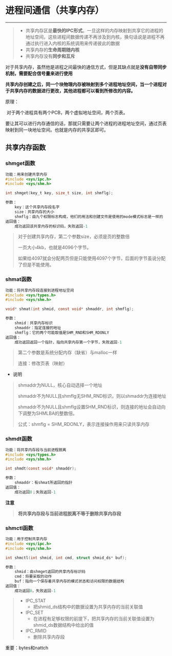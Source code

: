 # 进程间通信（共享内存）

---

> - 共享内存区是**最快的IPC形式**。一旦这样的内存映射到共享它的进程的地址空间，这些进程间数据传递不再涉及到内核，换句话说是进程不再通过执行进入内核的系统调用来传递彼此的数据
> - 共享内存的**生命周期随内核**
> - 共享内存没有**同步和互斥**



对于共享内存，虽然他是进程之间最快的通信方式，但是其缺点就是**没有自带同步机制，需要配合信号量来进行使用**

**共享内存创建之后，同一个块物理内存被映射到多个进程地址空间，当一个进程对于共享内存的数据进行更改，其他进程都可以看到所修改的内容。**

原理：

​	对于两个进程具有两个PCB，两个虚拟地址空间，两个页表。

​	要让其可以进行内存通信的话，那就只需要让两个进程的进程地址空间，通过页表映射到同一块地址空间。也就是内存的共享区即可。



## 共享内存函数

### shmget函数

``` c
功能：用来创建共享内存
#include <sys/ipc.h>
#include <sys/shm.h>

int shmget(key_t key, size_t size, int shmflg);

参数：
	key：这个共享内存段名字
	size：共享内存的大小
	shmflg：由九个权限标志构成，他们的用法和创建文件是使用的mode模式标志是一样的
返回值：
	成功返回该共享内存的标识码，失败返回-1
```

> 对于创建共享内存，第二个参数size，必须是页的整数倍
>
> 一页大小4kb，也就是4096个字节。
>
> 如果给4097就会分配两页但是只能使用4097个字节，后面的字节虽说分配了但是不能使用。

### shmat函数

``` c
功能：将共享内存段连接到进程地址空间
#include <sys/types.h>
#include <sys/shm.h>

void* shmat(int shmid, const void* shmaddr, int shmflg);

参数：
	shmid：共享内存标识
	shmaddr：指定连接的地址
	shmflg：它的两个可能取值是SHM_RND和SHM_RDONLY
返回值：
	成功返回返回一个指针，指向共享内存第一个字节，失败返回-1
```

> 第二个参数是系统分配内存（缺省）与malloc一样
>
> 连接：修改页表（映射）

- 说明

> shmaddr为NULL，核心自动选择一个地址
>
> shmaddr不为NULL且shmflg无SHM_RND标识，则以shmaddr为连接地址
>
> shmaddr不为NULL且shmflg设置SHM_RND标识，则连接的地址会自动向下调整为SHMLBA的整数倍。
>
> 公式：shmflg = SHM_RDONLY，表示连接操作用来只读共享内存



### shmdt函数

``` c
功能：将共享内存段与当前进程脱离
#include <sys/types.h>
#include <sys/shm.h>

int shmdt(const void* shmaddr);

参数：
	shmaddr：有shmat所返回的指针
返回值：
	成功返回0；失败返回-1
```

**注意**

> **将共享内存段与当前进程脱离不等于删除共享内存段**



### shmctl函数

``` c
功能：用于控制共享内存
#include <sys/ipc.h>
#include <sys/shm.h>

int shmctl(int shmid, int cmd, struct shmid_ds* buf);

参数：
	shmid：由shmget返回的共享内存标识码
	cmd：将要采取的动作
	buf：指向一个保存着共享内存的模式状态和访问权限的数据结构
返回值：
	成功返回0，失败返回-1
```

> - IPC_STAT
>   - 把shmid_ds结构中的数据设置为共享内存的当前关联值
> - IPC_SET
>   - 在进程有足够权限的前提下，把共享内存的当前关联值设置为shmid_ds数据结构中给出的值
> - IPC_RMID
>   - 删除共享内存段





重要：bytes和nattch

> 